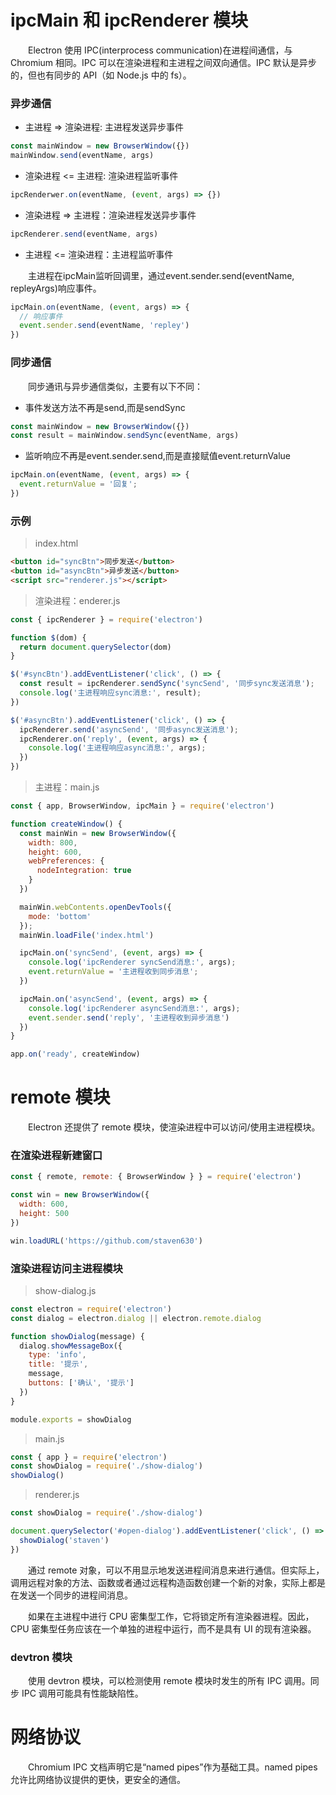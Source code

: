 # ipcMain 和 ipcRenderer 模块

&emsp;&emsp;Electron 使用 IPC(interprocess communication)在进程间通信，与 Chromium 相同。IPC 可以在渲染进程和主进程之间双向通信。IPC 默认是异步的，但也有同步的 API（如 Node.js 中的 fs）。

### 异步通信

* 主进程 => 渲染进程: 主进程发送异步事件
```js
const mainWindow = new BrowserWindow({})
mainWindow.send(eventName, args)
```

* 渲染进程 <= 主进程: 渲染进程监听事件
```js
ipcRenderwer.on(eventName, (event, args) => {})
```

* 渲染进程 => 主进程：渲染进程发送异步事件
```js
ipcRenderer.send(eventName, args)
```

* 主进程 <= 渲染进程：主进程监听事件

&emsp;&emsp;主进程在ipcMain监听回调里，通过event.sender.send(eventName, repleyArgs)响应事件。
```js
ipcMain.on(eventName, (event, args) => {
  // 响应事件
  event.sender.send(eventName, 'repley')
})
```

### 同步通信
&emsp;&emsp;同步通讯与异步通信类似，主要有以下不同：

* 事件发送方法不再是send,而是sendSync
```js
const mainWindow = new BrowserWindow({})
const result = mainWindow.sendSync(eventName, args)
```

* 监听响应不再是event.sender.send,而是直接赋值event.returnValue
```js
ipcMain.on(eventName, (event, args) => {
  event.returnValue = '回复';
})
```

### 示例
> index.html

```html
<button id="syncBtn">同步发送</button>
<button id="asyncBtn">异步发送</button>
<script src="renderer.js"></script>
```
> 渲染进程：enderer.js
```js
const { ipcRenderer } = require('electron')

function $(dom) {
  return document.querySelector(dom)
}

$('#syncBtn').addEventListener('click', () => {
  const result = ipcRenderer.sendSync('syncSend', '同步sync发送消息');
  console.log('主进程响应sync消息:', result);
})

$('#asyncBtn').addEventListener('click', () => {
  ipcRenderer.send('asyncSend', '同步async发送消息');
  ipcRenderer.on('reply', (event, args) => {
    console.log('主进程响应async消息:', args);
  })
})
```

> 主进程：main.js

```javascript
const { app, BrowserWindow, ipcMain } = require('electron')

function createWindow() {
  const mainWin = new BrowserWindow({
    width: 800,
    height: 600,
    webPreferences: {
      nodeIntegration: true
    }
  })

  mainWin.webContents.openDevTools({
    mode: 'bottom'
  });
  mainWin.loadFile('index.html')

  ipcMain.on('syncSend', (event, args) => {
    console.log('ipcRenderer syncSend消息:', args);
    event.returnValue = '主进程收到同步消息';
  })

  ipcMain.on('asyncSend', (event, args) => {
    console.log('ipcRenderer asyncSend消息:', args);
    event.sender.send('reply', '主进程收到异步消息')
  })
}

app.on('ready', createWindow)
```

# remote 模块

&emsp;&emsp;Electron 还提供了 remote 模块，使渲染进程中可以访问/使用主进程模块。

### 在渲染进程新建窗口

```javascript
const { remote, remote: { BrowserWindow } } = require('electron')

const win = new BrowserWindow({
  width: 600,
  height: 500
})

win.loadURL('https://github.com/staven630')
```

### 渲染进程访问主进程模块
> show-dialog.js
```js
const electron = require('electron')
const dialog = electron.dialog || electron.remote.dialog

function showDialog(message) {
  dialog.showMessageBox({
    type: 'info',
    title: '提示',
    message,
    buttons: ['确认', '提示']
  })
}

module.exports = showDialog
```

> main.js
```javascript
const { app } = require('electron')
const showDialog = require('./show-dialog')
showDialog()
```

> renderer.js
```javascript
const showDialog = require('./show-dialog')

document.querySelector('#open-dialog').addEventListener('click', () => {
  showDialog('staven')
})
```

&emsp;&emsp;通过 remote 对象，可以不用显示地发送进程间消息来进行通信。但实际上，调用远程对象的方法、函数或者通过远程构造函数创建一个新的对象，实际上都是在发送一个同步的进程间消息。

&emsp;&emsp;如果在主进程中进行 CPU 密集型工作，它将锁定所有渲染器进程。因此，CPU 密集型任务应该在一个单独的进程中运行，而不是具有 UI 的现有渲染器。

### devtron 模块

&emsp;&emsp;使用 devtron 模块，可以检测使用 remote 模块时发生的所有 IPC 调用。同步 IPC 调用可能具有性能缺陷性。

# 网络协议

&emsp;&emsp;Chromium IPC 文档声明它是“named pipes”作为基础工具。named pipes 允许比网络协议提供的更快，更安全的通信。

